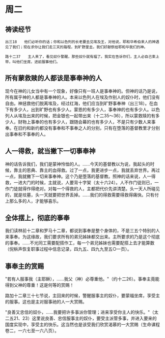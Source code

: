 # 周二

## 祷读经节
```
出三18　　他们必听你的话；你和以色列的长老要去见埃及王，对他说，耶和华希伯来人的神遇见了我们；现在求你让我们走三天的路程，到旷野里去，我们好献祭给耶和华我们的神。

路十二37　　主人来了，看见奴仆警醒，那些奴仆就有福了。我实在告诉你们，主人必自己束上带，叫他们坐席，进前服事他们。
```

## 所有蒙救赎的人都该是事奉神的人

现今在神的儿女当中有一个现象，好像只有一班人是事奉神的。但神的话乃是说，所有属乎神的人都是事奉神的人。本来以色列人在埃及作别人的奴仆时，他们没有自由。神拯救他们脱离埃及，经过红海，他们应当到旷野事奉神（出三18）。在血下有多少人，出到旷野也有多少人。蒙恩的有多少人，事奉神的也有多少人。以色列人从埃及出来的时候，把金银也一起带出来（十二35～36），所以蒙救赎的有多少人，财物上事奉的也有多少人，跟随会幕的也有多少人，不是只有少数人来事奉。在旧约和新约都没有事奉和不事奉之人的分别，只有在堕落的基督教里才分别出事奉和不事奉的人。

## 人一得救，就当撇下一切事奉神

神的话告诉我们，我们是蒙神怜恤的人。......今天的基督教以为说，我起头的时候，靠主的恩典、靠主的血得救。过了一点，我更进步一点，我就丢弃世界。再过一点，我就撇下一切来事奉神。这个乃是堕落的基督教。照神的话来说，人一得救，一进大门的时候，主就说，人要背十字架（太十六24）。人不作门徒则已，一作门徒就得作得绝对。对每一个得救的人，主都把代价先讲清楚。头一天人所碰见的，就是坟墓，头一天就要把世界丢掉。......我们的得救需要得救得痛快。只有付上那么多的人，才能够喜乐。

## 全体摆上，彻底的事奉

我们读林前十二章和罗马十二章，都说到事奉是整个身体的，不是三五个特别的人来事奉。为这缘故，我们要求所有的弟兄姊妹都交出来。主所要求的乃是这个彻底的事奉。......不光同工需要配搭作工，每一个弟兄姊妹也需要配搭上去才能算数（倪柝声恢复职事过程中信息记录，四九五、四九九至五○一页）。

## 事奉主的赏赐

"若有人服事我（主耶稣），......我父（神）必尊重他。"（约十二26）。事奉主竟能得到父神的尊重！这是何等的赏赐！

路加十二章三十七节说，主回来的时候，警醒服事主的奴仆，要蒙福坐席，享受主的服事。这也是主对服事祂的人一大赏赐。

"良善又忠信的奴仆，......我要把许多事派你管理；进来享受你主人的快乐。"（太二五21、23）这里说良善、忠信服事主的奴仆，要受主派管多事，并进入要来的国度实现中，享受主的快乐。这当然也是该受我们欣赏渴慕的一大赏赐（生命课程卷二，一六七至一六八页）。


